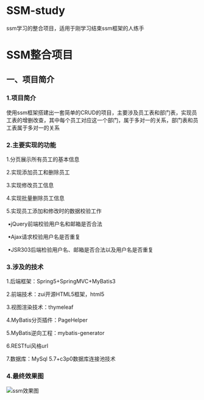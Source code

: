 # SSM-study
ssm学习的整合项目，适用于刚学习结束ssm框架的人练手
# 								SSM整合项目

## 一、项目简介

### 1.项目简介

使用ssm框架搭建出一套简单的CRUD的项目，主要涉及员工表和部门表，实现员工表的增删改查，其中每个员工对应这一个部门，属于多对一的关系，部门表和员工表属于多对一的关系

### 2.主要实现的功能

1.分页展示所有员工的基本信息

2.实现添加员工和删除员工

3.实现修改员工信息

4.实现批量删除员工信息

5.实现员工添加和修改时的数据校验工作

​	▪jQuery前端校验用户名和邮箱是否合法

​	▪Ajax请求校验用户名是否重复

​	▪JSR303后端检验用户名、邮箱是否合法以及用户名是否重复

### 3.涉及的技术

1.后端框架：Spring5+SpringMVC+MyBatis3

2.前端技术：zui开源HTML5框架，html5

3.视图渲染技术：thymeleaf

4.MyBatis分页插件：PageHelper

5.MyBatis逆向工程：mybatis-generator

6.RESTfui风格url

7.数据库：MySql 5.7+c3p0数据库连接池技术

### 4.最终效果图
![ssm效果图](https://user-images.githubusercontent.com/101156240/158946420-eb1d8daa-c920-4f3a-9cf1-1a936c9d52c9.JPG)
